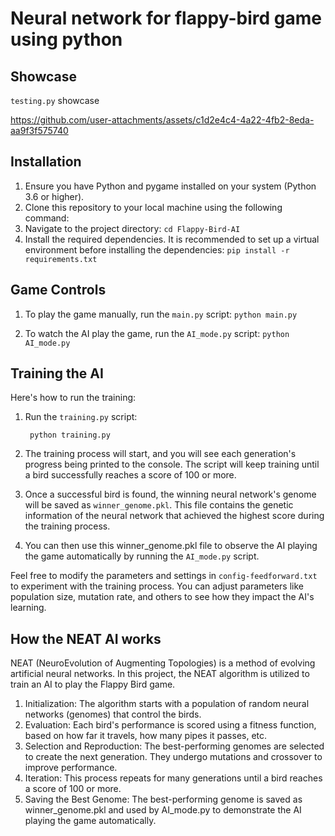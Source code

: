# Neural network for flappy-bird game using python

## Showcase

``` testing.py ``` showcase

https://github.com/user-attachments/assets/c1d2e4c4-4a22-4fb2-8eda-aa9f3f575740


## Installation
1. Ensure you have Python and pygame installed on your system (Python 3.6 or higher).
2. Clone this repository to your local machine using the following command:
3. Navigate to the project directory:
        ``` cd Flappy-Bird-AI ```
4. Install the required dependencies. It is recommended to set up a virtual environment before installing the dependencies:
        ``` pip install -r requirements.txt ```

## Game Controls
1. To play the game manually, run the `main.py` script:
       ``` python main.py ```

2. To watch the AI play the game, run the `AI_mode.py` script:
       ``` python AI_mode.py ```

## Training the AI
Here's how to run the training:
1. Run the `training.py` script:

        python training.py
2. The training process will start, and you will see each generation's progress being printed to the console. The script will keep training until a bird successfully reaches a score of 100 or more.
3. Once a successful bird is found, the winning neural network's genome will be saved as `winner_genome.pkl`. This file contains the genetic information of the neural network that achieved the highest score during the training process.
4. You can then use this winner_genome.pkl file to observe the AI playing the game automatically by running the `AI_mode.py` script.

Feel free to modify the parameters and settings in `config-feedforward.txt` to experiment with the training process. You can adjust parameters like population size, mutation rate, and others to see how they impact the AI's learning.

## How the NEAT AI works
NEAT (NeuroEvolution of Augmenting Topologies) is a method of evolving artificial neural networks. In this project, the NEAT algorithm is utilized to train an AI to play the Flappy Bird game.

1. Initialization: The algorithm starts with a population of random neural networks (genomes) that control the birds.
2. Evaluation: Each bird's performance is scored using a fitness function, based on how far it travels, how many pipes it passes, etc.
3. Selection and Reproduction: The best-performing genomes are selected to create the next generation. They undergo mutations and crossover to improve performance.
4. Iteration: This process repeats for many generations until a bird reaches a score of 100 or more.
5. Saving the Best Genome: The best-performing genome is saved as winner_genome.pkl and used by AI_mode.py to demonstrate the AI playing the game automatically.
